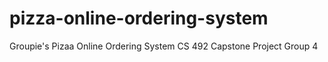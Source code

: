 # pizza-online-ordering-system
Groupie's Pizaa Online Ordering System CS 492 Capstone Project Group 4
